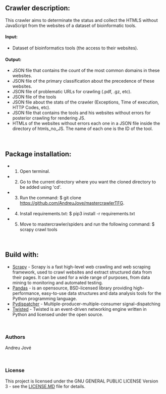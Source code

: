 
## Crawler description:
This crawler aims to determinate the status and collect the HTMLS without JavaScript from the websites of a dataset of bioinformatic tools.

#### Input:
- Dataset of bioinformatics tools (the access to their websites).

#### Output:
- JSON file that contains the count of the most common domains in these websites.
- JSON file of the primary classification about the precedence of these websites. 
- JSON file of problematic URLs for crawling (.pdf, .gz, etc).
- JSON file of the tools 
- JSON file about the stats of the crawler (Exceptions, Time of execution, HTTP Codes, etc).
- JSON file that contains the tools and his websites without errors for posterior crawling for rendering JS.
- HTMLs of the websites without errors each one in a JSON file inside the directory of htmls_no_JS. The name of each one is the ID of the tool.
<br />


## Package installation:

- 1) Open terminal.
- 2) Go to the current directory where you want the cloned directory to be added using 'cd'.
- 3) Run the command: 
        $ git clone https://github.com/AndreuJove/mastercrawlerTFG.
- 4) Install requirements.txt:
        $ pip3 install -r requirements.txt
- 5) Move to mastercrawler/spiders and run the following command:
        $ scrapy crawl tools
<br />


## Build with:
- [Scrapy](https://docs.scrapy.org/en/latest/) - Scrapy is a fast high-level web crawling and web scraping framework, used to crawl websites and extract structured data from their pages. It can be used for a wide range of purposes, from data mining to monitoring and automated testing.
- [Pandas](https://pandas.pydata.org/docs/) - is an opensource, BSD-licensed library providing high-performance, easy-to-use data structures and data analysis tools for the Python programming language.
- [Pydispatcher](https://grass.osgeo.org/grass79/manuals/libpython/pydispatch.html) - Multiple-producer-multiple-consumer signal-dispatching
- [Twisted](https://readthedocs.org/projects/twisted/) - Twisted is an event-driven networking engine written in Python and licensed under the open source.

<br />


### Authors

Andreu Jové

<br />


### License

This project is licensed under the GNU GENERAL PUBLIC LICENSE Version 3 - see the [LICENSE.MD](https://github.com/AndreuJove/mastercrawlerTFG/blob/master/LICENSE.md) file for details.